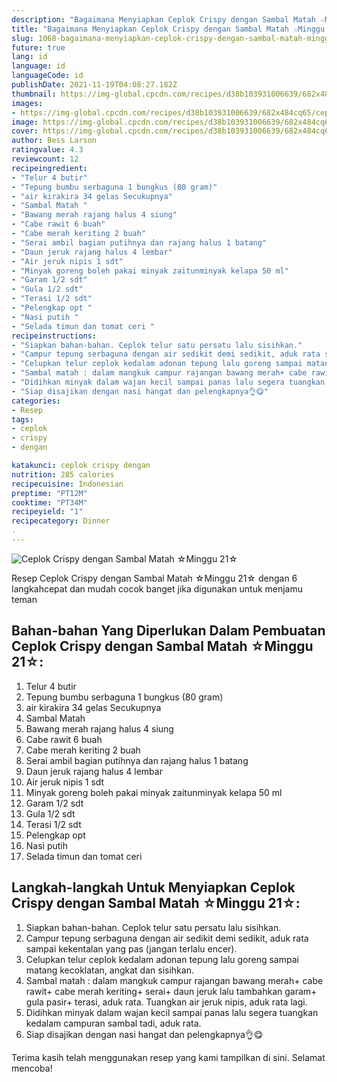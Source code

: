 ```yaml
---
description: "Bagaimana Menyiapkan Ceplok Crispy dengan Sambal Matah ☆Minggu 21☆ Anti Gagal"
title: "Bagaimana Menyiapkan Ceplok Crispy dengan Sambal Matah ☆Minggu 21☆ Anti Gagal"
slug: 1068-bagaimana-menyiapkan-ceplok-crispy-dengan-sambal-matah-minggu-21-anti-gagal
future: true
lang: id
language: id
languageCode: id
publishDate: 2021-11-19T04:08:27.182Z 
thumbnail: https://img-global.cpcdn.com/recipes/d38b103931006639/682x484cq65/ceplok-crispy-dengan-sambal-matah-minggu-21-foto-resep-utama.png
images:
- https://img-global.cpcdn.com/recipes/d38b103931006639/682x484cq65/ceplok-crispy-dengan-sambal-matah-minggu-21-foto-resep-utama.png
image: https://img-global.cpcdn.com/recipes/d38b103931006639/682x484cq65/ceplok-crispy-dengan-sambal-matah-minggu-21-foto-resep-utama.png
cover: https://img-global.cpcdn.com/recipes/d38b103931006639/682x484cq65/ceplok-crispy-dengan-sambal-matah-minggu-21-foto-resep-utama.png
author: Bess Larson
ratingvalue: 4.3
reviewcount: 12
recipeingredient:
- "Telur 4 butir"
- "Tepung bumbu serbaguna 1 bungkus (80 gram)"
- "air kirakira 34 gelas Secukupnya"
- "Sambal Matah "
- "Bawang merah rajang halus 4 siung"
- "Cabe rawit 6 buah"
- "Cabe merah keriting 2 buah"
- "Serai ambil bagian putihnya dan rajang halus 1 batang"
- "Daun jeruk rajang halus 4 lembar"
- "Air jeruk nipis 1 sdt"
- "Minyak goreng boleh pakai minyak zaitunminyak kelapa 50 ml"
- "Garam 1/2 sdt"
- "Gula 1/2 sdt"
- "Terasi 1/2 sdt"
- "Pelengkap opt "
- "Nasi putih "
- "Selada timun dan tomat ceri "
recipeinstructions:
- "Siapkan bahan-bahan. Ceplok telur satu persatu lalu sisihkan."
- "Campur tepung serbaguna dengan air sedikit demi sedikit, aduk rata sampai kekentalan yang pas (jangan terlalu encer)."
- "Celupkan telur ceplok kedalam adonan tepung lalu goreng sampai matang kecoklatan, angkat dan sisihkan."
- "Sambal matah : dalam mangkuk campur rajangan bawang merah+ cabe rawit+ cabe merah keriting+ serai+ daun jeruk lalu tambahkan garam+ gula pasir+ terasi, aduk rata. Tuangkan air jeruk nipis, aduk rata lagi."
- "Didihkan minyak dalam wajan kecil sampai panas lalu segera tuangkan kedalam campuran sambal tadi, aduk rata."
- "Siap disajikan dengan nasi hangat dan pelengkapnya👌😋"
categories:
- Resep
tags:
- ceplok
- crispy
- dengan

katakunci: ceplok crispy dengan 
nutrition: 285 calories
recipecuisine: Indonesian
preptime: "PT12M"
cooktime: "PT34M"
recipeyield: "1"
recipecategory: Dinner
. 
---
```



![Ceplok Crispy dengan Sambal Matah ☆Minggu 21☆](https://img-global.cpcdn.com/recipes/d38b103931006639/682x484cq65/ceplok-crispy-dengan-sambal-matah-minggu-21-foto-resep-utama.png)

Resep Ceplok Crispy dengan Sambal Matah ☆Minggu 21☆    dengan 6 langkahcepat dan mudah cocok banget jika digunakan untuk menjamu teman

<!--inarticleads1-->

## Bahan-bahan Yang Diperlukan Dalam Pembuatan Ceplok Crispy dengan Sambal Matah ☆Minggu 21☆:

1. Telur 4 butir
1. Tepung bumbu serbaguna 1 bungkus (80 gram)
1. air kirakira 34 gelas Secukupnya
1. Sambal Matah 
1. Bawang merah rajang halus 4 siung
1. Cabe rawit 6 buah
1. Cabe merah keriting 2 buah
1. Serai ambil bagian putihnya dan rajang halus 1 batang
1. Daun jeruk rajang halus 4 lembar
1. Air jeruk nipis 1 sdt
1. Minyak goreng boleh pakai minyak zaitunminyak kelapa 50 ml
1. Garam 1/2 sdt
1. Gula 1/2 sdt
1. Terasi 1/2 sdt
1. Pelengkap opt 
1. Nasi putih 
1. Selada timun dan tomat ceri 



<!--inarticleads2-->

## Langkah-langkah Untuk Menyiapkan Ceplok Crispy dengan Sambal Matah ☆Minggu 21☆:

1. Siapkan bahan-bahan. Ceplok telur satu persatu lalu sisihkan.
1. Campur tepung serbaguna dengan air sedikit demi sedikit, aduk rata sampai kekentalan yang pas (jangan terlalu encer).
1. Celupkan telur ceplok kedalam adonan tepung lalu goreng sampai matang kecoklatan, angkat dan sisihkan.
1. Sambal matah : dalam mangkuk campur rajangan bawang merah+ cabe rawit+ cabe merah keriting+ serai+ daun jeruk lalu tambahkan garam+ gula pasir+ terasi, aduk rata. Tuangkan air jeruk nipis, aduk rata lagi.
1. Didihkan minyak dalam wajan kecil sampai panas lalu segera tuangkan kedalam campuran sambal tadi, aduk rata.
1. Siap disajikan dengan nasi hangat dan pelengkapnya👌😋




Terima kasih telah menggunakan resep yang kami tampilkan di sini. Selamat mencoba!
